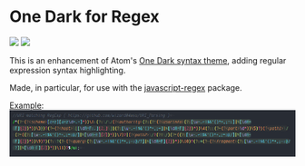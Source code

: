 # One Dark for Regex
[![](https://img.shields.io/apm/v/one-dark-regex-syntax)](https://atom.io/themes/one-dark-regex-syntax) [![](https://img.shields.io/apm/dm/one-dark-regex-syntax)](https://atom.io/themes/one-dark-regex-syntax)

This is an enhancement of Atom's [One Dark syntax theme](https://github.com/atom/atom/tree/master/packages/one-dark-syntax), adding regular expression syntax highlighting.

Made, in particular, for use with the [javascript-regex](https://atom.io/packages/javascript-regex) package.

[Example](./examples/with%20group%20shadow.PNG):
![](./examples/with%20group%20shadow.PNG)
